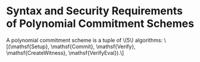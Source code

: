 # Syntax and Security Requirements of Polynomial Commitment Schemes
A polynomial commitment scheme is a tuple of \\(5\\) algorithms:
\\[(\mathsf{Setup}, \mathsf{Commit}, \mathsf{Verify}, \mathsf{CreateWitness}, \mathsf{VerifyEval}).\\]